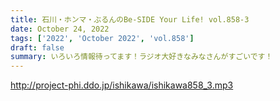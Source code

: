 ```yaml
---
title: 石川・ホンマ・ぶるんのBe-SIDE Your Life! vol.858-3
date: October 24, 2022
tags: ['2022', 'October 2022', 'vol.858']
draft: false
summary: いろいろ情報待ってます！ラジオ大好きなみなさんがすごいです！
---
```


http://project-phi.ddo.jp/ishikawa/ishikawa858_3.mp3
